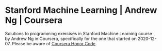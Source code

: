 # Stanford Machine Learning | Andrew Ng | Coursera

Solutions to programming exercises in Stanford Machine Learning course by Andrew Ng in Coursera, specifically for the one that started on 2020-12-07. Please be aware of [Coursera Honor Code](https://learner.coursera.help/hc/en-us/articles/209818863-Coursera-Honor-Code).

